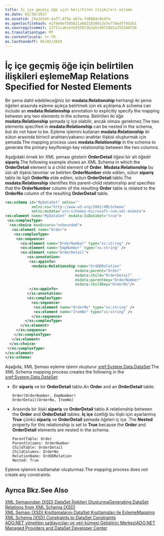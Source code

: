 ```yaml
---
title: İç içe geçmiş öğe için belirtilen ilişkileri eşleme
ms.date: 03/30/2017
ms.assetid: 24a2d3e5-4af7-4f9a-ab7a-fe6684c9e4fe
ms.openlocfilehash: e1fde0ef585621a6821838613a7e77dedf7042b1
ms.sourcegitcommit: 11f11ca6cefe555972b3a5c99729d1a7523d8f50
ms.translationtype: MT
ms.contentlocale: tr-TR
ms.lasthandoff: 05/03/2018
---
```

# <a name="map-relations-specified-for-nested-elements"></a><span data-ttu-id="4059a-102">İç içe geçmiş öğe için belirtilen ilişkileri eşleme</span><span class="sxs-lookup"><span data-stu-id="4059a-102">Map Relations Specified for Nested Elements</span></span>
<span data-ttu-id="4059a-103">Bir şema dahil edebileceğiniz bir **msdata:Relationship** herhangi iki şema öğeleri arasında eşleme açıkça belirtmek için ek açıklama.</span><span class="sxs-lookup"><span data-stu-id="4059a-103">A schema can include an **msdata:Relationship** annotation to explicitly specify the mapping between any two elements in the schema.</span></span> <span data-ttu-id="4059a-104">Belirtilen iki öğe **msdata:Relationship** şemada iç içe olabilir, ancak olması gerekmez.</span><span class="sxs-lookup"><span data-stu-id="4059a-104">The two elements specified in **msdata:Relationship** can be nested in the schema, but do not have to be.</span></span> <span data-ttu-id="4059a-105">Eşleme işlemini kullanan **msdata:Relationship** iki sütun arasında birincil anahtarı/yabancı anahtar ilişkisi oluşturmak için şemada.</span><span class="sxs-lookup"><span data-stu-id="4059a-105">The mapping process uses **msdata:Relationship** in the schema to generate the primary key/foreign key relationship between the two columns.</span></span>  
  
 <span data-ttu-id="4059a-106">Aşağıdaki örnek bir XML şeması gösterir **OrderDetail** öğesi bir alt öğedir **sipariş**.</span><span class="sxs-lookup"><span data-stu-id="4059a-106">The following example shows an XML Schema in which the **OrderDetail** element is a child element of **Order**.</span></span> <span data-ttu-id="4059a-107">**Msdata:Relationship** bu üst-alt ilişkisi tanımlar ve belirten **OrderNumber** elde edilen, sütun **sipariş** tablo ile ilgili **OrderNo** elde edilen, sütun **OrderDetail** tablo.</span><span class="sxs-lookup"><span data-stu-id="4059a-107">The **msdata:Relationship** identifies this parent-child relationship and specifies that the **OrderNumber** column of the resulting **Order** table is related to the **OrderNo** column of the resulting **OrderDetail** table.</span></span>  
  
```xml  
<xs:schema id="MyDataSet" xmlns=""   
            xmlns:xs="http://www.w3.org/2001/XMLSchema"   
            xmlns:msdata="urn:schemas-microsoft-com:xml-msdata">  
<xs:element name="MyDataSet" msdata:IsDataSet="true">  
 <xs:complexType>  
  <xs:choice maxOccurs="unbounded">  
   <xs:element name="Order">  
    <xs:complexType>  
     <xs:sequence>  
       <xs:element name="OrderNumber" type="xs:string" />  
       <xs:element name="EmpNumber" type="xs:string" />  
       <xs:element name="OrderDetail">  
          <xs:annotation>  
           <xs:appinfo>  
            <msdata:Relationship name="OrdODRelation"   
                                msdata:parent="Order"   
                                msdata:child="OrderDetail"   
                                msdata:parentkey="OrderNumber"   
                                msdata:childkey="OrderNo"/>  
           </xs:appinfo>  
          </xs:annotation>  
          <xs:complexType>  
            <xs:sequence>  
             <xs:element name="OrderNo" type="xs:string" />  
             <xs:element name="ItemNo" type="xs:string" />  
            </xs:sequence>  
         </xs:complexType>  
       </xs:element>  
     </xs:sequence>  
    </xs:complexType>  
   </xs:element>  
  </xs:choice>  
 </xs:complexType>  
</xs:element>  
</xs:schema>  
```  
  
 <span data-ttu-id="4059a-108">Aşağıda, XML Şeması eşleme işlemi oluşturur <xref:System.Data.DataSet>:</span><span class="sxs-lookup"><span data-stu-id="4059a-108">The XML Schema mapping process creates the following in the <xref:System.Data.DataSet>:</span></span>  
  
-   <span data-ttu-id="4059a-109">Bir **sipariş** ve bir **OrderDetail** tablo.</span><span class="sxs-lookup"><span data-stu-id="4059a-109">An **Order** and an **OrderDetail** table.</span></span>  
  
    ```  
    Order(OrderNumber, EmpNumber)  
    OrderDetail(OrderNo, ItemNo)  
    ```  
  
-   <span data-ttu-id="4059a-110">Arasında bir ilişki **sipariş** ve **OrderDetail** tablo.</span><span class="sxs-lookup"><span data-stu-id="4059a-110">A relationship between the **Order** and **OrderDetail** tables.</span></span> <span data-ttu-id="4059a-111">**İç içe** özelliği bu ilişki için ayarlanmış **True** çünkü **sipariş** ve **OrderDetail** şemada öğeleri iç içe .</span><span class="sxs-lookup"><span data-stu-id="4059a-111">The **Nested** property for this relationship is set to **True** because the **Order** and **OrderDetail** elements are nested in the schema.</span></span>  
  
    ```  
    ParentTable: Order  
    ParentColumns: OrderNumber   
    ChildTable: OrderDetail  
    ChildColumns: OrderNo   
    RelationName: OrdODRelation  
    Nested: True  
    ```  
  
 <span data-ttu-id="4059a-112">Eşleme işlemini kısıtlamalar oluşturmaz.</span><span class="sxs-lookup"><span data-stu-id="4059a-112">The mapping process does not create any constraints.</span></span>  
  
## <a name="see-also"></a><span data-ttu-id="4059a-113">Ayrıca Bkz.</span><span class="sxs-lookup"><span data-stu-id="4059a-113">See Also</span></span>  
 [<span data-ttu-id="4059a-114">XML Şemasından (XSD) DataSet İlişkileri Oluşturma</span><span class="sxs-lookup"><span data-stu-id="4059a-114">Generating DataSet Relations from XML Schema (XSD)</span></span>](../../../../../docs/framework/data/adonet/dataset-datatable-dataview/generating-dataset-relations-from-xml-schema-xsd.md)  
 [<span data-ttu-id="4059a-115">XML Şeması (XSD) Kısıtlamalarını DataSet Kısıtlamaları ile Eşleme</span><span class="sxs-lookup"><span data-stu-id="4059a-115">Mapping XML Schema (XSD) Constraints to DataSet Constraints</span></span>](../../../../../docs/framework/data/adonet/dataset-datatable-dataview/mapping-xml-schema-xsd-constraints-to-dataset-constraints.md)  
 [<span data-ttu-id="4059a-116">ADO.NET yönetilen sağlayıcıları ve veri kümesi Geliştirici Merkezi</span><span class="sxs-lookup"><span data-stu-id="4059a-116">ADO.NET Managed Providers and DataSet Developer Center</span></span>](http://go.microsoft.com/fwlink/?LinkId=217917)
